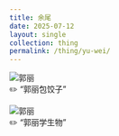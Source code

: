 ```yaml
---
title: 余尾
date: 2025-07-12
layout: single
collection: thing
permalink: /thing/yu-wei/
---
```


![郭丽](https://s21.ax1x.com/2025/07/11/pVlZZa8.jpg)  
✏️ “郭丽包饺子”

![郭丽](https://s21.ax1x.com/2025/07/11/pVlZeIS.jpg)  
✏️ “郭丽学生物”